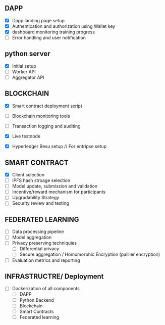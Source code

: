 ## DAPP

- [x] Dapp landing page setup
- [x] Authentication and authorization using Wallet key
- [x] dashboard monitoring training progress
- [ ] Error handling and user notification

## python server
- [x] Initial setup
- [ ] Worker API 
- [ ] Aggregator API

## BLOCKCHAIN
- [x] Smart contract deployment script
- [ ] Blockchain monitoring tools
- [ ] Transaction logging and auditing
- [x] Live testnode
- [x] Hyperledger Besu setup // For entripse setup


## SMART CONTRACT

- [x] Client selection
- [ ] IPFS hash stroage selection
- [ ] Model update, submission and validation
- [ ] Incentive/reward mechanism for participants
- [ ] Upgradability Strategy
- [ ] Security review and testing

## FEDERATED LEARNING 
- [ ] Data processing pipeline
- [ ] Model aggregation 
- [ ] Privacy preserving techniquies
  - [ ] Differential privacy
  - [ ] Secure aggregation / Homomorphic Encryption (paillier encryption)
- [ ] Evaluation metrics and reporting

## INFRASTRUCTRE/ Deployment
- [ ] Dockerization of all components
  - [ ] DAPP
  - [ ] Python Backend
  - [ ] Blockchain
  - [ ] Smart Contracts
  - [ ] Federated learning